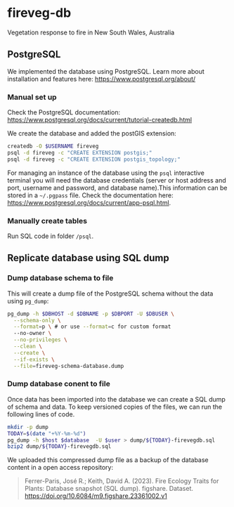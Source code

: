 # fireveg-db

Vegetation response to fire in New South Wales, Australia

## PostgreSQL

We implemented the database using PostgreSQL. Learn more about installation and features here:
<https://www.postgresql.org/about/>

### Manual set up 

Check the PostgreSQL documentation: <https://www.postgresql.org/docs/current/tutorial-createdb.html>

We create the database and added the postGIS extension:

```sh
createdb -O $USERNAME fireveg
psql -d fireveg -c "CREATE EXTENSION postgis;"
psql -d fireveg -c "CREATE EXTENSION postgis_topology;"
```

For managing an instance of the database using the `psql` interactive terminal you will need the database credentials (server or host address and port, username and password, and database name).This information can be stored in a `~/.pgpass` file. Check the documentation here: <https://www.postgresql.org/docs/current/app-psql.html>.

### Manually create tables

Run SQL code in folder `/psql`.

## Replicate database using SQL dump

### Dump database schema to file

This will create a dump file of the PostgreSQL schema without the data using `pg_dump`:

```sh
pg_dump -h $DBHOST -d $DBNAME -p $DBPORT -U $DBUSER \
  --schema-only \
  --format=p \ # or use --format=c for custom format
  --no-owner \
  --no-privileges \
  --clean \
  --create \
  --if-exists \
  --file=fireveg-schema-database.dump
```

### Dump database conent to file

Once data has been imported into the database we can create a SQL dump of schema and data. To keep versioned copies of the files, we can run the following lines of code. 

```sh
mkdir -p dump
TODAY=$(date "+%Y-%m-%d")
pg_dump -h $host $database  -U $user > dump/${TODAY}-firevegdb.sql
bzip2 dump/${TODAY}-firevegdb.sql
```

We uploaded this compressed dump file as a backup of the database content in a open access repository:

> Ferrer-Paris, José R.; Keith, David A. (2023). Fire Ecology Traits for Plants: Database snapshot (SQL dump). figshare. Dataset. https://doi.org/10.6084/m9.figshare.23361002.v1

